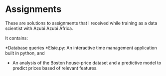 # Assignments
These are solutions to assignments that I received while training as a data scientist with Azubi Azubi Africa. 

It contains:

*Database queries
*Elsie.py: An interactive time management application built in python, and
* An analysis of the Boston house-price dataset and a predictive model to predict prices based of relevant features.
